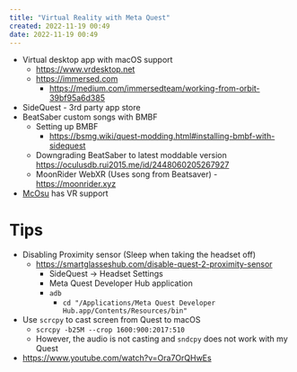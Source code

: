 ```yaml
---
title: "Virtual Reality with Meta Quest"
created: 2022-11-19 00:49
date: 2022-11-19 00:49
---
```


- Virtual desktop app with macOS support
  - https://www.vrdesktop.net
  - https://immersed.com
    - https://medium.com/immersedteam/working-from-orbit-39bf95a6d385
- SideQuest - 3rd party app store
- BeatSaber custom songs with BMBF
  - Setting up BMBF
    - https://bsmg.wiki/quest-modding.html#installing-bmbf-with-sidequest
  - Downgrading BeatSaber to latest moddable version https://oculusdb.rui2015.me/id/2448060205267927
  - MoonRider WebXR (Uses song from Beatsaver) - https://moonrider.xyz
- [McOsu](https://store.steampowered.com/app/607260/McOsu) has VR support

# Tips
- Disabling Proximity sensor (Sleep when taking the headset off)
  - https://smartglasseshub.com/disable-quest-2-proximity-sensor
    - SideQuest -> Headset Settings
    - Meta Quest Developer Hub application
    - `adb`
      - `cd "/Applications/Meta Quest Developer Hub.app/Contents/Resources/bin"`
- Use `scrcpy` to cast screen from Quest to macOS 
  - `scrcpy -b25M --crop 1600:900:2017:510`
  - However, the audio is not casting and `sndcpy` does not work with my Quest
- https://www.youtube.com/watch?v=Ora7OrQHwEs